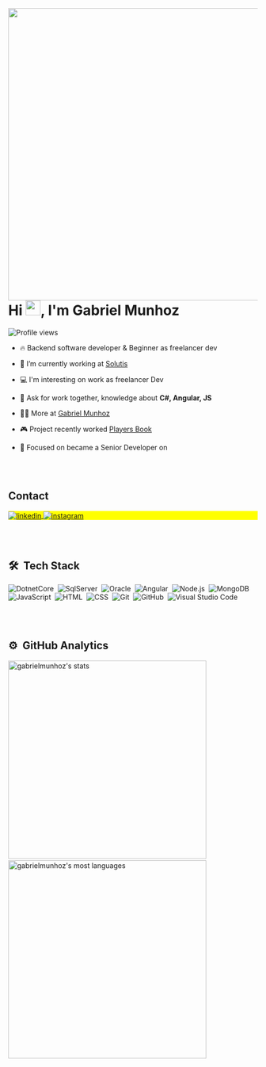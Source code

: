 <img align="right" height="590em" src="https://gist.github.com/GabrielMunhoz/0e19f87a895ba5c8013d5cc258cd647b"/>
<h1 align="left">Hi <img src="https://raw.githubusercontent.com/kaueMarques/kaueMarques/master/hi.gif" height="30px">, I'm Gabriel Munhoz</h1>
<p align="left"> <img src="https://komarev.com/ghpvc/?username=GabrielMunhoz&color=yellow" alt="Profile views" /> </p>

- 🔥 Backend software developer & Beginner as freelancer dev 

- 🔭 I’m currently working at [Solutis](https://solutis.com.br/)

- 💻 I'm interesting on work as freelancer Dev

- 💬 Ask for work together, knowledge about **C#, Angular, JS**

- 👨‍💻 More at [Gabriel Munhoz](https://www.linkedin.com/in/gabrielmunhoz0204/)

- 🎮 Project recently worked [Players Book](https://github.com/GabrielMunhoz/Projeto_Desenvolvimento_II)

- 🎯 Focused on became a Senior Developer on 

<br><br>
## Contact

<p align="left" style="background:yellow">
<a href="https://www.linkedin.com/in/gabrielmunhoz0204/" target="_blank">
  <img align="center" src="https://img.shields.io/badge/-Gabriel%20Munhoz-05122A?style=flat&logo=linkedin" alt="linkedin"/>
</a>
<a href="https://www.instagram.com/gabriell_munhoz" target="_blank">
 <img align="center" src="https://img.shields.io/badge/-Gabriell_munhoz-05122A?style=flat&logo=instagram" alt="instagram"/>
</a>
</p>

<br><br>

## 🛠 &nbsp;Tech Stack

![DotnetCore](https://img.shields.io/badge/-core-A100FF?style=flat&logo=.net)&nbsp;
![SqlServer](https://img.shields.io/badge/-SqlServer-CC2927?style=flat&logo=microsoftsqlserver)&nbsp;
![Oracle](https://img.shields.io/badge/-Oracle-CC2927?style=flat&logo=oracle)&nbsp;
![Angular](https://img.shields.io/badge/-angular-DD0031?style=flat&logo=angular)&nbsp;
![Node.js](https://img.shields.io/badge/-Node.js-05122A?style=flat&logo=node.js)&nbsp;
![MongoDB](https://img.shields.io/badge/-MongoDB-14233C?style=flat&logo=mongodb)&nbsp;
![JavaScript](https://img.shields.io/badge/-JavaScript-14233C?style=flat&logo=javascript)&nbsp;
![HTML](https://img.shields.io/badge/-HTML-05122A?style=flat&logo=HTML5)&nbsp;
![CSS](https://img.shields.io/badge/-CSS-05122A?style=flat&logo=CSS3&logoColor=1572B6)&nbsp;
![Git](https://img.shields.io/badge/-Git-05122A?style=flat&logo=git)&nbsp;
![GitHub](https://img.shields.io/badge/-GitHub-05122A?style=flat&logo=github)&nbsp;
![Visual Studio Code](https://img.shields.io/badge/-Visual%20Studio%20Code-05122A?style=flat&logo=visual-studio-code&logoColor=007ACC)&nbsp;


<br><br>

## ⚙️ &nbsp;GitHub Analytics

<p align="left">
<img width="400em" src="https://github-readme-stats.vercel.app/api?username=GabrielMunhoz&show_icons=true&theme=vision-friendly-dark" alt="gabrielmunhoz's stats" />
  &nbsp;&nbsp;
<img width="400em" src="https://github-readme-stats.vercel.app/api/top-langs/?username=GabrielMunhoz&layout=compact&theme=vision-friendly-dark" alt="gabrielmunhoz's most languages"/>
</p>




<!--

<img width="490em" src="https://github-readme-twitter-gazf.vercel.app/api?id=maykbrito&layout=wide&show_reply=off&show_retweet=off" />


**maykbrito/maykbrito** is a ✨ _special_ ✨ repository because its `README.md` (this file) appears on your GitHub profile.

Here are some ideas to get you started:

- 🔭 I’m currently working on ...
- 🌱 I’m currently learning ...
- 👯 I’m looking to collaborate on ...
- 🤔 I’m looking for help with ...
- 💬 Ask me about ...
- 📫 How to reach me: ...
- 😄 Pronouns: ...
- ⚡ Fun fact: ...
-->

